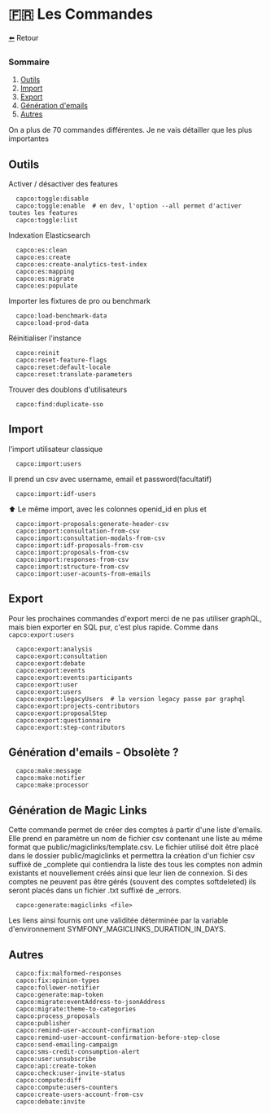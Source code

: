 <a id="command"></a> 🇫🇷 Les Commandes
=========

[⬅️](../README.md) Retour

### Sommaire
1. [Outils](#outils)
2. [Import](#import)
3. [Export](#export)
4. [Génération d'emails](#emails)
5. [Autres](#autres)



On a plus de 70 commandes différentes. Je ne vais détailler que les plus importantes

<a div="outils"></a> Outils
---

Activer / désactiver des features

      capco:toggle:disable                        
      capco:toggle:enable  # en dev, l'option --all permet d'activer toutes les features                    
      capco:toggle:list  

Indexation Elasticsearch

      capco:es:clean                              
      capco:es:create                             
      capco:es:create-analytics-test-index        
      capco:es:mapping                            
      capco:es:migrate                            
      capco:es:populate     

Importer les fixtures de pro ou benchmark

      capco:load-benchmark-data                   
      capco:load-prod-data

Réinitialiser l'instance

      capco:reinit
      capco:reset-feature-flags                   
      capco:reset:default-locale                  
      capco:reset:translate-parameters      

Trouver des doublons d'utilisateurs

      capco:find:duplicate-sso                    


<a div="import"></a> Import
---
l'import utilisateur classique

      capco:import:users
Il prend un csv avec username, email et password(facultatif)

      capco:import:idf-users

⬆ Le même import, avec les colonnes openid_id en plus et  

      capco:import-proposals:generate-header-csv
      capco:import:consultation-from-csv
      capco:import:consultation-modals-from-csv
      capco:import:idf-proposals-from-csv         
      capco:import:proposals-from-csv             
      capco:import:responses-from-csv             
      capco:import:structure-from-csv             
      capco:import:user-acounts-from-emails       


<a div="export"></a>Export
---

Pour les prochaines commandes d'export merci de ne pas utiliser graphQL, mais bien exporter en SQL pur, c'est plus rapide. Comme dans `capco:export:users`

      capco:export:analysis                       
      capco:export:consultation                   
      capco:export:debate                         
      capco:export:events                         
      capco:export:events:participants         
      capco:export:user                           
      capco:export:users   
      capco:export:legacyUsers  # la version legacy passe par graphql
      capco:export:projects-contributors          
      capco:export:proposalStep                   
      capco:export:questionnaire                  
      capco:export:step-contributors              


<a div="emails"></a>Génération d'emails - Obsolète ?
---  
      capco:make:message                          
      capco:make:notifier                         
      capco:make:processor 

<a div="magiclinks"></a> Génération de Magic Links
---  
Cette commande permet de créer des comptes à partir d'une liste d'emails.
Elle prend en paramètre un nom de fichier csv contenant une liste au même format que public/magiclinks/template.csv.
Le fichier utilisé doit être placé dans le dossier public/magiclinks et permettra la création d'un fichier csv suffixé de _complete qui contiendra la liste des tous les comptes non admin existants et nouvellement créés ainsi que leur lien de connexion.
Si des comptes ne peuvent pas être gérés (souvent des comptes softdeleted) ils seront placés dans un fichier .txt suffixé de _errors.

      capco:generate:magiclinks <file>

Les liens ainsi fournis ont une validitée déterminée par la variable d'environnement SYMFONY_MAGICLINKS_DURATION_IN_DAYS.

<a div="autres"></a>Autres
---
 
      capco:fix:malformed-responses               
      capco:fix:opinion-types                     
      capco:follower-notifier                     
      capco:generate:map-token                    
      capco:migrate:eventAddress-to-jsonAddress   
      capco:migrate:theme-to-categories           
      capco:process_proposals                     
      capco:publisher                             
      capco:remind-user-account-confirmation      
      capco:remind-user-account-confirmation-before-step-close
      capco:send-emailing-campaign                
      capco:sms-credit-consumption-alert          
      capco:user:unsubscribe                      
      capco:api:create-token                      
      capco:check:user-invite-status              
      capco:compute:diff                          
      capco:compute:users-counters                
      capco:create-users-account-from-csv         
      capco:debate:invite          